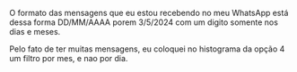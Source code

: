 O formato das mensagens que eu estou recebendo no meu WhatsApp está dessa forma DD/MM/AAAA porem 3/5/2024 com um digito somente nos dias e meses. 

Pelo fato de ter muitas mensagens, eu coloquei no histograma da opção 4 um filtro por mes, e nao por dia.

